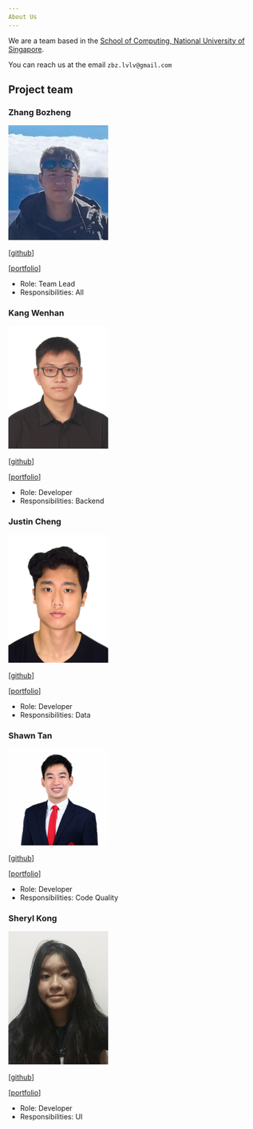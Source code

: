 ```yaml
---
About Us
---
```


We are a team based in the [School of Computing, National University of Singapore](http://www.comp.nus.edu.sg).

You can reach us at the email `zbz.lvlv@gmail.com`

## Project team

### Zhang Bozheng

<img src="images/zbz-lvlv.png" width="200px">

[[github](https://github.com/zbz-lvlv)]

[[portfolio](team/zbz-lvlv.md)]

* Role: Team Lead
* Responsibilities: All

### Kang Wenhan

<img src="images/onepersonhere.png" width="200px">

[[github](http://github.com/onepersonhere)]

[[portfolio](team/onepersonhere.md)]

* Role: Developer
* Responsibilities: Backend

### Justin Cheng

<img src="images/chustinjeng.png" width="200px">

[[github](http://github.com/Chustinjeng)]

[[portfolio](team/Chustinjeng.md)]

* Role: Developer
* Responsibilities: Data

### Shawn Tan

<img src="images/shawnkai.png" width="200px">

[[github](http://github.com/shawnkai)]

[[portfolio](team/shawnkai.md)]

* Role: Developer
* Responsibilities: Code Quality

### Sheryl Kong

<img src="images/sherylkong18.png" width="200px">

[[github](http://github.com/sherylkong18)]

[[portfolio](team/sherylkong18.md)]

* Role: Developer
* Responsibilities: UI
